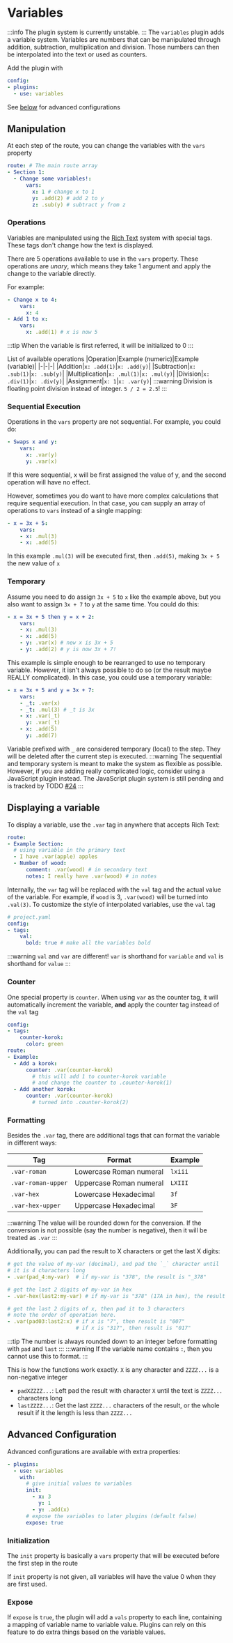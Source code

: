 # Variables
:::info
The plugin system is currently unstable.
:::
The `variables` plugin adds a variable system. Variables are numbers
that can be manipulated through addition, subtraction, multiplication
and division. Those numbers can then be interpolated into the text
or used as counters.

Add the plugin with
```yaml
config:
- plugins:
  - use: variables
```
See [below](#advanced-configuration) for advanced configurations

## Manipulation
At each step of the route, you can change the variables with the `vars` property
```yaml
route: # The main route array
- Section 1:
  - Change some variables!:
      vars:
        x: 1 # change x to 1
        y: .add(2) # add 2 to y
        z: .sub(y) # subtract y from z
```
### Operations
Variables are manipulated using the [Rich Text](../route/tagging-text.md) system with special tags.
These tags don't change how the text is displayed.

There are 5 operations available to use in the `vars` property.
These operations are *unary*, which means they take 1 argument and apply the change to the variable directly.

For example:
```yaml
- Change x to 4:
    vars:
      x: 4
- Add 1 to x:
    vars:
      x: .add(1) # x is now 5
```
:::tip
When the variable is first referred, it will be initialized to 0
:::

List of available operations
|Operation|Example (numeric)|Example (variable)|
|-|-|-|
|Addition|`x: .add(1)`|`x: .add(y)`|
|Subtraction|`x: .sub(1)`|`x: .sub(y)`|
|Multiplication|`x: .mul(1)`|`x: .mul(y)`|
|Division|`x: .div(1)`|`x: .div(y)`|
|Assignment|`x: 1`|`x: .var(y)`|
:::warning
Division is floating point division instead of integer. `5 / 2 = 2.5`!
:::

### Sequential Execution
Operations in the `vars` property are not sequential. For example, you could do:
```yaml
- Swaps x and y:
    vars:
      x: .var(y)
      y: .var(x)
```
If this were sequential, x will be first assigned the value of y, and the second operation will have no effect.

However, sometimes you do want to have more complex calculations that require sequential execution.
In that case, you can supply an array of operations to `vars` instead of a single mapping:
```yaml
- x = 3x + 5:
    vars:
    - x: .mul(3)
    - x: .add(5)
```
In this example `.mul(3)` will be executed first, then `.add(5)`, making `3x + 5` the new value of `x`

### Temporary
Assume you need to do assign `3x + 5` to `x` like the example above, but
you also want to assign `3x + 7` to `y` at the same time.
You could do this:
```yaml
- x = 3x + 5 then y = x + 2:
    vars:
    - x: .mul(3)
    - x: .add(5)
    - y: .var(x) # new x is 3x + 5
    - y: .add(2) # y is now 3x + 7!
```
This example is simple enough to be rearranged to use no temporary variable. However,
it isn't always possible to do so (or the result maybe REALLY complicated). In this case,
you could use a temporary variable:
```yaml
- x = 3x + 5 and y = 3x + 7:
    vars:
    - _t: .var(x)
    - _t: .mul(3) # _t is 3x
    - x: .var(_t)
      y: .var(_t)
    - x: .add(5)
      y: .add(7)
```
Variable prefixed with `_` are considered temporary (local) to the step. They will be deleted
after the current step is executed.
:::warning
The sequential and temporary system is meant to make the system as flexible as possible.
However, if you are adding really complicated logic, consider using a JavaScript plugin instead.
The JavaScript plugin system is still pending and is tracked by TODO [#24](https://github.com/Pistonite/celer/issues/24)
:::

## Displaying a variable
To display a variable, use the `.var` tag in anywhere that accepts Rich Text:
```yaml
route:
- Example Section:
  # using variable in the primary text
  - I have .var(apple) apples
  - Number of wood:
      comment: .var(wood) # in secondary text
      notes: I really have .var(wood) # in notes
```

Internally, the `var` tag will be replaced with the `val` tag and the actual value of the variable.
For example, if `wood` is 3, `.var(wood)` will be turned into `.val(3)`.
To customize the style of interpolated variables, use the `val` tag
```yaml
# project.yaml
config:
- tags:
    val:
      bold: true # make all the variables bold
```
:::warning
`val` and `var` are different! `var` is shorthand for `variable` and `val` is shorthand for `value`
:::

### Counter
One special property is `counter`. When using `var` as the counter tag, it will automatically increment the variable,
**and** apply the counter tag instead of the `val` tag
```yaml
config:
- tags:
    counter-korok:
      color: green
route:
- Example:
  - Add a korok:
      counter: .var(counter-korok) 
        # this will add 1 to counter-korok variable
        # and change the counter to .counter-korok(1)
  - Add another korok:
      counter: .var(counter-korok) 
        # turned into .counter-korok(2)
```

### Formatting
Besides the `.var` tag, there are additional tags that can format the variable in different ways:

|Tag|Format|Example|
|-|-|-|
|`.var-roman`|Lowercase Roman numeral|`lxiii`|
|`.var-roman-upper`|Uppercase Roman numeral|`LXIII`|
|`.var-hex`|Lowercase Hexadecimal|`3f`|
|`.var-hex-upper`|Uppercase Hexadecimal|`3F`|
:::warning
The value will be rounded down for the conversion. If the conversion is not possible (say the number is negative),
then it will be treated as `.var`
:::

Additionally, you can pad the result to X characters or get the last X digits:
```yaml
# get the value of my-var (decimal), and pad the `_` character until
# it is 4 characters long
- .var(pad_4:my-var)  # if my-var is "378", the result is "_378"

# get the last 2 digits of my-var in hex
- .var-hex(last2:my-var) # if my-var is "378" (17A in hex), the result is "7A"

# get the last 2 digits of x, then pad it to 3 characters
# note the order of operation here.
- .var(pad03:last2:x) # if x is "7", then result is "007"
                      # if x is "317", then result is "017"
```
:::tip
The number is always rounded down to an integer before formatting with `pad` and `last`
:::
:::warning
If the variable name contains `:`, then you cannot use this to format.
:::

This is how the functions work exactly. `X` is any character and `ZZZZ...` is a non-negative integer
- `padXZZZZ...`: Left pad the result with character `X` until the text is `ZZZZ...` characters long
- `lastZZZZ...`: Get the last `ZZZZ...` characters of the result, or the whole result if it the length is less than `ZZZZ...`

## Advanced Configuration
Advanced configurations are available with extra properties:
```yaml
- plugins:
  - use: variables
    with:
      # give initial values to variables
      init:
        - x: 3
          y: 1
        - y: .add(x)
      # expose the variables to later plugins (default false)
      expose: true
```
### Initialization
The `init` property is basically a `vars` property that will be executed before the first step in the route

If `init` property is not given, all variables will have the value 0 when they are first used.

### Expose
If `expose` is `true`, the plugin will add a `vals` property to each line, containing
a mapping of variable name to variable value. Plugins can rely on this feature to
do extra things based on the variable values. 

<!--One example is the [Assertion Plugin](./assertion.md).-->
